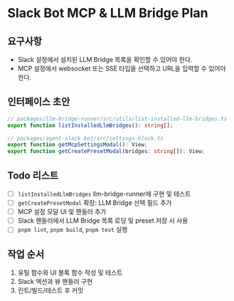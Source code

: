 # Slack Bot MCP & LLM Bridge Plan

## 요구사항

- Slack 설정에서 설치된 LLM Bridge 목록을 확인할 수 있어야 한다.
- MCP 설정에서 websocket 또는 SSE 타입을 선택하고 URL을 입력할 수 있어야 한다.

## 인터페이스 초안

```ts
// packages/llm-bridge-runner/src/utils/list-installed-llm-bridges.ts
export function listInstalledLlmBridges(): string[];

// packages/agent-slack-bot/src/settings-block.ts
export function getMcpSettingsModal(): View;
export function getCreatePresetModal(bridges: string[]): View;
```

## Todo 리스트

- [ ] `listInstalledLlmBridges` llm-bridge-runner에 구현 및 테스트
- [ ] `getCreatePresetModal` 확장: LLM Bridge 선택 필드 추가
- [ ] MCP 설정 모달 UI 및 핸들러 추가
- [ ] Slack 핸들러에서 LLM Bridge 목록 로딩 및 preset 저장 시 사용
- [ ] `pnpm lint`, `pnpm build`, `pnpm test` 실행

## 작업 순서

1. 유틸 함수와 UI 블록 함수 작성 및 테스트
2. Slack 액션과 뷰 핸들러 구현
3. 린트/빌드/테스트 후 커밋

